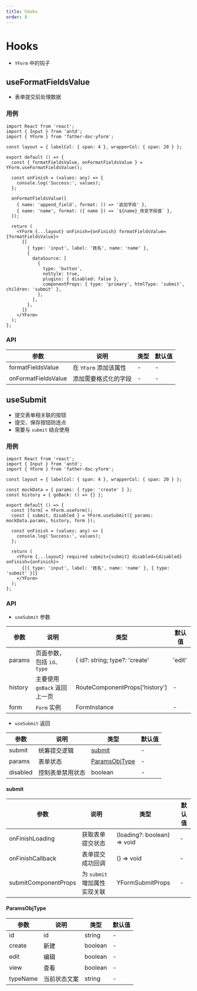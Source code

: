 ```yaml
---
title: hooks
order: 8
---
```


# Hooks

- `YForm` 中的钩子

## useFormatFieldsValue

- 表单提交前处理数据

### 用例

```tsx
import React from 'react';
import { Input } from 'antd';
import { YForm } from 'father-doc-yform';

const layout = { labelCol: { span: 4 }, wrapperCol: { span: 20 } };

export default () => {
  const { formatFieldsValue, onFormatFieldsValue } = YForm.useFormatFieldsValue();

  const onFinish = (values: any) => {
    console.log('Success:', values);
  };

  onFormatFieldsValue([
    { name: 'append_field', format: () => '追加字段' },
    { name: 'name', format: ({ name }) => `${name}_改变字段值` },
  ]);

  return (
    <YForm {...layout} onFinish={onFinish} formatFieldsValue={formatFieldsValue}>
      {[
        { type: 'input', label: '姓名', name: 'name' },
        {
          dataSource: [
            {
              type: 'button',
              noStyle: true,
              plugins: { disabled: false },
              componentProps: { type: 'primary', htmlType: 'submit', children: 'submit' },
            },
          ],
        },
      ]}
    </YForm>
  );
};
```

### API

| 参数                | 说明                  | 类型 | 默认值 |
| ------------------- | --------------------- | ---- | ------ |
| formatFieldsValue   | 在 `YForm` 添加该属性 | -    | -      |
| onFormatFieldsValue | 添加需要格式化的字段  | -    | -      |

## useSubmit

- 提交表单相关联的按钮
- 提交、保存按钮防连点
- 需要与 `submit` 结合使用

### 用例

```tsx
import React from 'react';
import { Input } from 'antd';
import { YForm } from 'father-doc-yform';

const layout = { labelCol: { span: 4 }, wrapperCol: { span: 20 } };

const mockData = { params: { type: 'create' } };
const history = { goBack: () => {} };

export default () => {
  const [form] = YForm.useForm();
  const { submit, disabled } = YForm.useSubmit({ params: mockData.params, history, form });

  const onFinish = (values: any) => {
    console.log('Success:', values);
  };

  return (
    <YForm {...layout} required submit={submit} disabled={disabled} onFinish={onFinish}>
      {[{ type: 'input', label: '姓名', name: 'name' }, { type: 'submit' }]}
    </YForm>
  );
};
```

### API

- `useSubmit` 参数

| 参数    | 说明                         | 类型                           | 默认值 |
| ------- | ---------------------------- | ------------------------------ | ------ |
| params  | 页面参数，包括 `id`、`type`  | { id?: string; type?: 'create' | 'edit' | 'view';} | - |
| history | 主要使用 `goBack` 返回上一页 | RouteComponentProps['history'] | -      |
| form    | `Form` 实例                  | FormInstance                   | -      |

- `useSubmit` 返回

| 参数     | 说明             | 类型                            | 默认值 |
| -------- | ---------------- | ------------------------------- | ------ |
| submit   | 统筹提交逻辑     | [submit](#submit)               | -      |
| params   | 表单状态         | [ParamsObjType](#ParamsObjType) | -      |
| disabled | 控制表单禁用状态 | boolean                         | -      |

#### submit

| 参数                 | 说明                         | 类型                        | 默认值 |
| -------------------- | ---------------------------- | --------------------------- | ------ |
| onFinishLoading      | 获取表单提交状态             | (loading?: boolean) => void | -      |
| onFinishCallback     | 表单提交成功回调             | () => void                  | -      |
| submitComponentProps | 为 `submit` 增加属性实现关联 | YFormSubmitProps            | -      |

#### ParamsObjType

| 参数     | 说明         | 类型    | 默认值 |
| -------- | ------------ | ------- | ------ |
| id       | id           | string  | -      |
| create   | 新建         | boolean | -      |
| edit     | 编辑         | boolean | -      |
| view     | 查看         | boolean | -      |
| typeName | 当前状态文案 | string  | -      |
